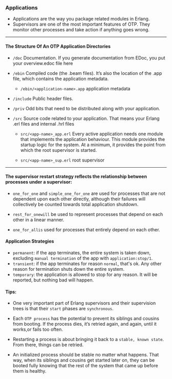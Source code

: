 ### Applications
  * Applications are the way you package related modules in Erlang.
  * Supervisors are one of the most important features of OTP. They monitor other processes and take action if anything goes wrong.

<hr>

#### The Structure Of An OTP Application Directories

* `/doc`
  Documentation. If you generate documentation from EDoc, you put your overview.edoc file here

* `/ebin`
  Compiled code (the .beam files). It’s also the location of the .app file, which contains the application metadata.
  * `/ebin/<application-name>.app` application metadata

* `/include`
  Public header files.

* `/priv`
  Odd bits that need to be distributed along with your application.

* `/src`
  Source code related to your application. That means your Erlang .erl files and internal .hrl files
  * `src/<app-name>_app.erl`
    Every active application needs one module that implements the application behaviour.
    This module provides the startup logic for the system. At a minimum, it provides the point from which the root supervisor is started.

  * `src/<app-name>_sup.erl`
    root supervisor

<hr>

#### The supervisor restart strategy reflects the relationship between processes under a supervisor:
 
* `one_for_one` and `simple_one_for_one` are used for processes that are not dependent upon each other directly, although their failures will collectively be counted towards total application shutdown.

* `rest_for_onewill` be used to represent processes that depend on each other in a linear manner.

* `one_for_allis` used for processes that entirely depend on each other.

#### Application Strategies
* `permanent`: if the app terminates, the entire system is taken down, excluding `manual termination` of the app with `application:stop/1`.
* `transient`: if the app terminates for reason `normal`, that's ok. Any other reason for termination shuts down the entire system.
* `temporary`: the application is allowed to stop for any reason. It will be reported, but nothing bad will happen.

#### Tips:

* One very important part of Erlang supervisors and their supervision trees is that their `start` phases are `synchronous`.

* Each `OTP process` has the potential to prevent its siblings and cousins from booting. If the process dies, it’s retried again, and again, until it works,or fails too often.

* Restarting a process is about bringing it back to a `stable, known state`. From there, things can be retried.

* An initialized process should be stable no matter what happens. That way, when its siblings and cousins get started later on, they can be booted fully knowing that the rest of the system that came up before them is healthy.
